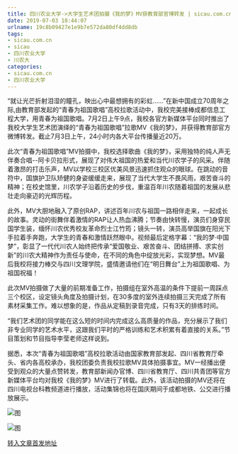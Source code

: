```yaml
---
title: 四川农业大学->大学生艺术团拍摄《我的梦》MV获教育部官博转发 | sicau.com.cn
date: 2019-07-03 18:44:07
urlname: 19c8b09427e1e9b7e572da80df4dd8db
tags: 
- sicau.com.cn
- sicau
- 四川农业大学
- 川农大
categories:
- sicau.com.cn
- 四川农业大学
---
```



“就让光芒折射泪湿的瞳孔，映出心中最想拥有的彩虹……”在新中国成立70周年之际,由教育部发起的“青春为祖国歌唱”高校拉歌活动中，我校完美接棒成都信息工程大学，用青春为祖国歌唱。7月2日上午9点，我校各官方新媒体平台同时推出了我校大学生艺术团演绎的“青春为祖国歌唱”拉歌MV《我的梦》，并获得教育部官方微博转发。截止7月3日上午，24小时内各大平台传播量近20万。

此次“青春为祖国歌唱”MV拍摄中，我校选择歌曲《我的梦》，采用独特的纯人声无伴奏合唱--阿卡贝拉形式，展现了对伟大祖国的热爱和当代川农学子的风采。伴随着激昂的打击乐声，MV以学校三校区优美风景迅速抓住观众的眼球。在跳动的音符中，国旗护卫队矫健的身姿缓缓走来，展现了当代大学生不畏风雨，艰苦奋斗的精神；在校史馆里，川农学子沿着历史的步伐，重温百年川农随着祖国的发展从悲壮走向豪迈的光辉历程。

此外，MV大胆地融入了原创RAP，讲述百年川农与祖国一路相伴走来，一起成长的故事。灵动的街舞伴着激情的RAP让人热血沸腾；节奏由快转慢，演员们身穿民国学生装，缅怀川农优秀校友革命烈士江竹筠；镜头一转，演员高举国旗在阳光下手拉着手奔跑，大学生的青春和激情跃然眼中。视频最后定格字幕：“我的梦·中国梦”，彰显了一代代川农人始终把传承“爱国敬业、艰苦奋斗、团结拼搏、求实创新”的川农大精神作为责任与使命，在不同的角色中绽放光彩，实现梦想。MV最后我校将接力棒交与四川文理学院，盛情邀请他们在“明日舞台”上为祖国歌唱、为祖国祝福！

此次MV拍摄做了大量的前期准备工作，拍摄组在室外高温的条件下提前一周踩点三个校区，设定镜头角度及拍摄计划，在30多度的室外连续拍摄三天完成了所有素材采集工作。难以想象的是，作品从定稿到录音完成，只有3天的排练时间。

“我们艺术团的同学能在这么短的时间内完成这么高质量的作品，充分展示了我们非专业同学的艺术水平，这跟我们平时的严格训练和艺术积累有着直接的关系。”节目策划和节目指导李莹老师这样说到。

据悉，本次“青春为祖国歌唱”高校拉歌活动由国家教育部发起、四川省教育厅牵头、省内各高校承办，我校团委负责我校拉歌MV具体拍摄事宜。MV一经播出便受到观众的大量点赞转发，教育部新闻办官博、四川省教育厅、四川共青团等官方新媒体平台均对我校《我的梦》MV进行了转载。此外，该活动拍摄的MV还将在四川电视台科教频道进行播放，活动集锦也将在国庆期间于成都地铁、公交进行播放展示。



![图](https://news.sicau.edu.cn/__local/8/2E/35/9AD2A3CF4C1B3EB066FF791AA27_B18FF967_2DF0D.jpg)

![图](https://news.sicau.edu.cn/__local/F/14/C1/2B30B789B27E0C147D130E025D3_83D47BA1_289A8.jpg)

[转入文章首发地址](https://news.sicau.edu.cn/info/1078/52438.htm)